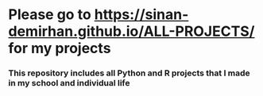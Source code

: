 # Please go to https://sinan-demirhan.github.io/ALL-PROJECTS/ for my projects

### This repository includes all Python and R projects that I made in my school and individual life
